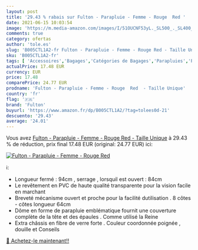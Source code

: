 ```yaml
---
layout: post
title: '29.43 % rabais sur Fulton - Parapluie - Femme - Rouge  Red '
date: 2021-06-15 10:03:54
image: 'https://m.media-amazon.com/images/I/51OUCNF53yL._SL500_._SL400_.jpg'
comments: true
category: ofertas
author: 'tole.es'
slug: 'B005CTL1A2-fr Fulton - Parapluie - Femme - Rouge Red - Taille Unique'
sku: 'B005CTL1A2-fr'
tags: [ 'Accessoires','Bagages','Catégories de Bagages','Parapluies','Parapluies cannes','fulton', ]
actualPrice: 17.48 EUR
currency: EUR
price: 17.48
comparePrice: 24.77 EUR
prodname: 'Fulton - Parapluie - Femme - Rouge  Red  - Taille Unique'
country: 'fr'
flag: '🇫🇷'
brand: 'Fulton'
buyurl: 'https://www.amazon.fr/dp/B005CTL1A2/?tag=tolees0d-21'
descuento: '29.43'
average: '24.01'
---
```


Vous avez [Fulton - Parapluie - Femme - Rouge  Red  - Taille Unique](https://www.amazon.fr/dp/B005CTL1A2/?tag=tolees0d-21)  à  29.43 % de réduction, prix final  17.48 EUR (original: 24.77 EUR) ici:

[![Fulton - Parapluie - Femme - Rouge  Red ](https://m.media-amazon.com/images/I/51OUCNF53yL._SL500_._SL400_.jpg)](https://www.amazon.fr/dp/B005CTL1A2/?tag=tolees0d-21)

ℹ️:

- Longueur fermé : 94cm , serrage , lorsquil est ouvert : 84cm
- Le revêtement en PVC de haute qualité transparente pour la vision facile en marchant
- Breveté mécanisme ouvert et proche pour la facilité dutilisation . 8 côtes - côtes longueur 64cm
- Dôme en forme de parapluie emblématique fournit une couverture complète de la tête et des épaules . Comme utilisé la Reine
- Extra châssis en fibre de verre forte . Couleur coordonnée poignée , douille et Conseils

[🛒 Achetez-le maintenant!!](https://www.amazon.fr/dp/B005CTL1A2/?tag=tolees0d-21)
